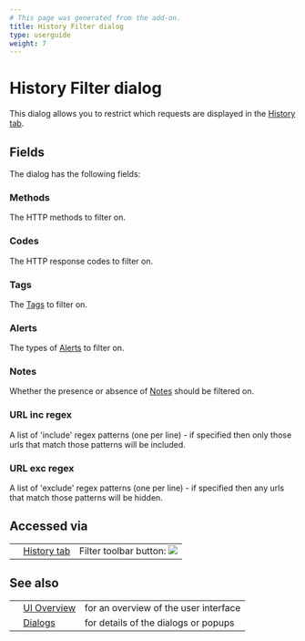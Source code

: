 ```yaml
---
# This page was generated from the add-on.
title: History Filter dialog
type: userguide
weight: 7
---
```


# History Filter dialog

This dialog allows you to restrict which requests are displayed in the [History tab](/docs/desktop/ui/tabs/history/).  

## Fields

The dialog has the following fields:

### Methods

The HTTP methods to filter on.

### Codes

The HTTP response codes to filter on.

### Tags

The [Tags](/docs/desktop/start/features/tags/) to filter on.

### Alerts

The types of [Alerts](/docs/desktop/start/features/alerts/) to filter on.  

### Notes

Whether the presence or absence of [Notes](/docs/desktop/start/features/notes/) should be filtered on.

### URL inc regex

A list of 'include' regex patterns (one per line) - if specified then only those urls that match those patterns will be included.

### URL exc regex

A list of 'exclude' regex patterns (one per line) - if specified then any urls that match those patterns will be hidden.

## Accessed via

|   |                                               |                                                             |
|---|-----------------------------------------------|-------------------------------------------------------------|
|   | [History tab](/docs/desktop/ui/tabs/history/) | Filter toolbar button: ![](/docs/desktop/images/16/054.png) |

## See also

|   |                                      |                                       |
|---|--------------------------------------|---------------------------------------|
|   | [UI Overview](/docs/desktop/ui/)     | for an overview of the user interface |
|   | [Dialogs](/docs/desktop/ui/dialogs/) | for details of the dialogs or popups  |
